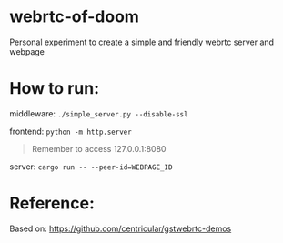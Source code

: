 # webrtc-of-doom
Personal experiment to create a simple and friendly webrtc server and webpage

# How to run:
middleware:
`./simple_server.py --disable-ssl`

frontend:
`python -m http.server`
> Remember to access 127.0.0.1:8080

server:
`cargo run -- --peer-id=WEBPAGE_ID`

# Reference:
Based on: https://github.com/centricular/gstwebrtc-demos

